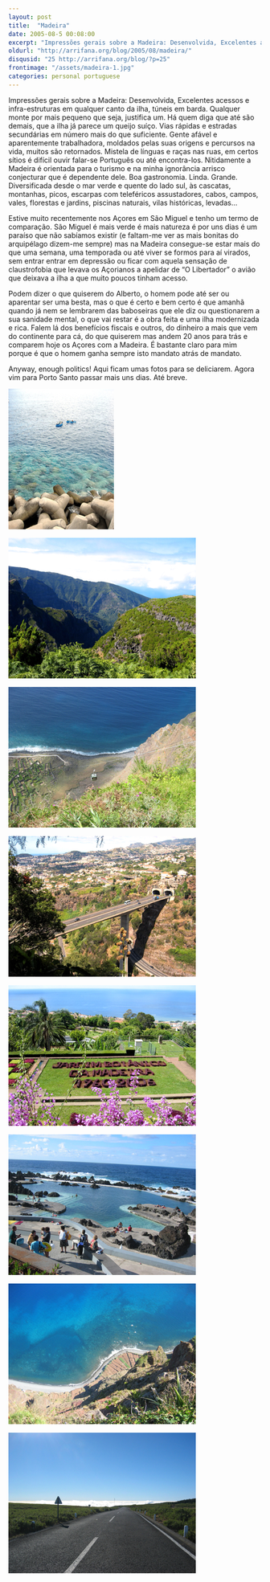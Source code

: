 ```yaml
---
layout: post
title:  "Madeira"
date: 2005-08-5 00:08:00
excerpt: "Impressões gerais sobre a Madeira: Desenvolvida, Excelentes acessos e infra-estruturas em qualquer canto da ilha, túneis em barda. Qualquer monte por mais pequeno que seja, justifica um. Há quem diga que até são demais, que a ilha já parece um queijo suíço. Vias rápidas e estradas secundárias em número mais do que suficiente. Gente afável e aparentemente trabalhadora, moldados pelas suas origens e percursos na vida, muitos são retornados. Mistela de línguas e raças nas ruas, em certos sítios é difícil ouvir falar-se Português ou até encontra-los. Nitidamente a Madeira é orientada para o turismo e na minha ignorância arrisco conjecturar que é dependente dele. Boa gastronomia. Linda. Grande. Diversificada desde o mar verde e quente do lado sul, às cascatas, montanhas, picos, escarpas com teleféricos assustadores, cabos, campos, vales, florestas e jardins, piscinas naturais, vilas históricas, levadas..."
oldurl: "http://arrifana.org/blog/2005/08/madeira/"
disqusid: "25 http://arrifana.org/blog/?p=25"
frontimage: "/assets/madeira-1.jpg"
categories: personal portuguese
---
```


Impressões gerais sobre a Madeira: Desenvolvida, Excelentes acessos e infra-estruturas em qualquer canto da ilha, túneis em barda. Qualquer monte por mais pequeno que seja, justifica um. Há quem diga que até são demais, que a ilha já parece um queijo suíço. Vias rápidas e estradas secundárias em número mais do que suficiente. Gente afável e aparentemente trabalhadora, moldados pelas suas origens e percursos na vida, muitos são retornados. Mistela de línguas e raças nas ruas, em certos sítios é difícil ouvir falar-se Português ou até encontra-los. Nitidamente a Madeira é orientada para o turismo e na minha ignorância arrisco conjecturar que é dependente dele. Boa gastronomia. Linda. Grande. Diversificada desde o mar verde e quente do lado sul, às cascatas, montanhas, picos, escarpas com teleféricos assustadores, cabos, campos, vales, florestas e jardins, piscinas naturais, vilas históricas, levadas…

Estive muito recentemente nos Açores em São Miguel e tenho um termo de comparação. São Miguel é mais verde é mais natureza é por uns dias é um paraíso que não sabíamos existir (e faltam-me ver as mais bonitas do arquipélago dizem-me sempre) mas na Madeira consegue-se estar mais do que uma semana, uma temporada ou até viver se formos para aí virados, sem entrar entrar em depressão ou ficar com aquela sensação de claustrofobia que levava os Açorianos a apelidar de “O Libertador” o avião que deixava a ilha a que muito poucos tinham acesso.

Podem dizer o que quiserem do Alberto, o homem pode até ser ou aparentar ser uma besta, mas o que é certo e bem certo é que amanhã quando já nem se lembrarem das baboseiras que ele diz ou questionarem a sua sanidade mental, o que vai restar é a obra feita e uma ilha modernizada e rica. Falem lá dos benefícios fiscais e outros, do dinheiro a mais que vem do continente para cá, do que quiserem mas andem  20 anos para trás e comparem hoje os Açores com a Madeira. É bastante claro para mim porque é que o homem ganha sempre isto mandato atrás de mandato.

Anyway, enough politics! Aqui ficam umas fotos para se deliciarem. Agora vim para Porto Santo passar mais uns dias. Até breve.

![IMG_3117.JPG](/assets/madeira-1.jpg "IMG_3117.JPG")

![IMG_3125.JPG](/assets/madeira-2.jpg "IMG_3125.JPG")

![IMG_3176.JPG](/assets/madeira-3.jpg "IMG_3176.JPG")

![IMG_3135.JPG](/assets/madeira-4.jpg "IMG_3135.JPG")

![IMG_3140.JPG](/assets/madeira-5.jpg "IMG_3140.JPG")

![IMG_3191.JPG](/assets/madeira-6.jpg "IMG_3191.JPG")

![IMG_3265.JPG](/assets/madeira-7.jpg "IMG_3265.JPG")

![IMG_3281.JPG](/assets/madeira-8.jpg "IMG_3281.JPG")

